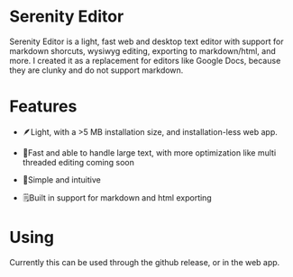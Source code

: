 # Serenity Editor

Serenity Editor is a light, fast web and desktop text editor with support for markdown shorcuts, wysiwyg editing, exporting to markdown/html, and more. I created it as a replacement for editors like Google Docs, because they are clunky and do not support markdown.

# Features

- 🪶Light, with a >5 MB installation size, and installation-less web app.

- 🚀Fast and able to handle large text, with more optimization like multi threaded editing coming soon

- 🔰Simple and intuitive

- 🗒️Built in support for markdown and html exporting



# Using

Currently this can be used through the github release, or in the web app.